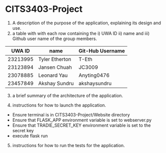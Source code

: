 # CITS3403-Project

1. A description of the purpose of the application, explaining its design and use.
2. a table with with each row containing the i) UWA ID ii) name and iii) Github user name of the group members.

| UWA ID       | name              | Git-Hub Username |
|--------------|-------------------|------------------|
| 23213995     | Tyler Etherton    | T-Eth            |
| 23123894     | Jansen Chuah      | JC3009           |
| 23078885     | Leonard Yau       | Anyting0476      |
| 23457849     | Akshay Sundru     | akshaysundru     |




3. a brief summary of the architecture of the application.

4. instructions for how to launch the application.
  - Ensure terminal is in CITS3403-Project/Website directory
  - Ensure that FLASK_APP environment variable is set to webserver.py
  - Ensure that TRADIE_SECRET_KEY environment variable is set to the secret key
  - execute flask run
  
5. instructions for how to run the tests for the application.
